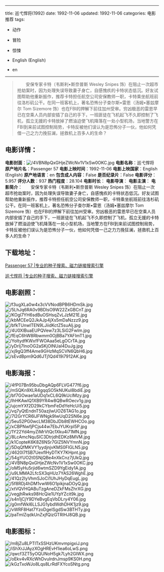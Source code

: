 
---
title: 巡弋悍将(1992)
date: 1992-11-06
updated: 1992-11-06
categories: 电影推荐
tags:
- 动作
- 冒险
- 惊悚

- English (English)
- en
---


> 　　安保专家卡特（韦斯利•斯奈普斯 Wesley Snipes 饰）在阻止一次超市抢劫案时，因为处理失误导致妻子身亡，自感愧疚的卡特状态低沉。好友试图帮助他重新振作，推荐卡特担任航空公司安保教师一职，卡特乘坐航班前往洛杉矶公干。在同一班客机上，著名恐怖分子查尔斯•雷恩（汤姆•塞兹摩尔 Tom Sizemore 饰）也在FBI的押解下前往加州受审。穷凶极恶的雷恩早已在空乘人员内部安插了自己的手下，一班匪徒在飞机起飞不久即控制了飞机，孤立无援的卡特放掉了燃油迫使飞机降落在一处小型机场，当地警方在FBI到来前试图控制局势，卡特反被他们误认为是恐怖分子一伙，他如何凭借一己之力力挽狂澜，拯救机上百多人的生命？

## **电影详情**：

**电影封面**：<img src="https://image.tmdb.org/t/p/w200/4VBN8pQxGHjeZWcNv1V1xSw0OKC.jpg" alt="/4VBN8pQxGHjeZWcNv1V1xSw0OKC.jpg" title="/4VBN8pQxGHjeZWcNv1V1xSw0OKC.jpg">
**电影名称**：巡弋悍将
**原产地片名**：Passenger 57
**电影上映时间**：1992-11-06
**电影上映国家**：English (English)
**原产地语言**：en
**包含成人内容**：False
**是否纪录片**：False
**电影评分**：5.957
**评分人数**：937
**热门程度**：28.104
**电影时长**：
**电影导演**：
**电影主演**：
**电影简介**：　　安保专家卡特（韦斯利•斯奈普斯 Wesley Snipes 饰）在阻止一次超市抢劫案时，因为处理失误导致妻子身亡，自感愧疚的卡特状态低沉。好友试图帮助他重新振作，推荐卡特担任航空公司安保教师一职，卡特乘坐航班前往洛杉矶公干。在同一班客机上，著名恐怖分子查尔斯•雷恩（汤姆•塞兹摩尔 Tom Sizemore 饰）也在FBI的押解下前往加州受审。穷凶极恶的雷恩早已在空乘人员内部安插了自己的手下，一班匪徒在飞机起飞不久即控制了飞机，孤立无援的卡特放掉了燃油迫使飞机降落在一处小型机场，当地警方在FBI到来前试图控制局势，卡特反被他们误认为是恐怖分子一伙，他如何凭借一己之力力挽狂澜，拯救机上百多人的生命？

## **下载地址**：
[Passenger 57 |专业的种子搜索、磁力链接搜索引擎](https://movie.amd794.com:2083/?search=Passenger%2057&ordering=&mode=match_phrase&page_size=10&page=1)

[巡弋悍将 |专业的种子搜索、磁力链接搜索引擎](https://movie.amd794.com:2083/?search=%E5%B7%A1%E5%BC%8B%E6%82%8D%E5%B0%86&ordering=&mode=match_phrase&page_size=10&page=1)
 

## **电影剧照**：
<img src="https://image.tmdb.org/t/p/original/f3ugXLa0w4x3cVVNodBPB6HDmSk.jpg" alt="/f3ugXLa0w4x3cVVNodBPB6HDmSk.jpg" title="/f3ugXLa0w4x3cVVNodBPB6HDmSk.jpg"><img src="https://image.tmdb.org/t/p/original/5LhJq6RA0v9BDlsO9W22ZxGBCnT.jpg" alt="/5LhJq6RA0v9BDlsO9W22ZxGBCnT.jpg" title="/5LhJq6RA0v9BDlsO9W22ZxGBCnT.jpg"><img src="https://image.tmdb.org/t/p/original/KOgl7YH6sdBuOSHsqZvLJzM21E.jpg" alt="/KOgl7YH6sdBuOSHsqZvLJzM21E.jpg" title="/KOgl7YH6sdBuOSHsqZvLJzM21E.jpg"><img src="https://image.tmdb.org/t/p/original/kbMCEeQ2JkAJp4jXs5mDaNzzz9.jpg" alt="/kbMCEeQ2JkAJp4jXs5mDaNzzz9.jpg" title="/kbMCEeQ2JkAJp4jXs5mDaNzzz9.jpg"><img src="https://image.tmdb.org/t/p/original/bfkTUnwlTEN9LJiidKctZ5suAlj.jpg" alt="/bfkTUnwlTEN9LJiidKctZ5suAlj.jpg" title="/bfkTUnwlTEN9LJiidKctZ5suAlj.jpg"><img src="https://image.tmdb.org/t/p/original/4U0XlBuaEUPQVew7z3LSiG2FwIm.jpg" alt="/4U0XlBuaEUPQVew7z3LSiG2FwIm.jpg" title="/4U0XlBuaEUPQVew7z3LSiG2FwIm.jpg"><img src="https://image.tmdb.org/t/p/original/fEqC6hW8Rbwmm0OjBBa7YAFImT1.jpg" alt="/fEqC6hW8Rbwmm0OjBBa7YAFImT1.jpg" title="/fEqC6hW8Rbwmm0OjBBa7YAFImT1.jpg"><img src="https://image.tmdb.org/t/p/original/YoltydfKWxfFWOAaa5eLgOCrTA.jpg" alt="/YoltydfKWxfFWOAaa5eLgOCrTA.jpg" title="/YoltydfKWxfFWOAaa5eLgOCrTA.jpg"><img src="https://image.tmdb.org/t/p/original/yDrIj7InoOG2aSKjOlNUaI4DuJg.jpg" alt="/yDrIj7InoOG2aSKjOlNUaI4DuJg.jpg" title="/yDrIj7InoOG2aSKjOlNUaI4DuJg.jpg"><img src="https://image.tmdb.org/t/p/original/xj9gQ3ff4Ame9GHzMqSCVN6QbH6.jpg" alt="/xj9gQ3ff4Ame9GHzMqSCVN6QbH6.jpg" title="/xj9gQ3ff4Ame9GHzMqSCVN6QbH6.jpg"><img src="https://image.tmdb.org/t/p/original/sEvdBpm9Qd6JTj1Qd419i7912AK.jpg" alt="/sEvdBpm9Qd6JTj1Qd419i7912AK.jpg" title="/sEvdBpm9Qd6JTj1Qd419i7912AK.jpg">

## **电影海报**：
<img src="https://image.tmdb.org/t/p/original/4fP07Bn95buDbgAQp6FLVG477f6.jpg" alt="/4fP07Bn95buDbgAQp6FLVG477f6.jpg" title="/4fP07Bn95buDbgAQp6FLVG477f6.jpg"><img src="https://image.tmdb.org/t/p/original/mSQKn9XLR4gqqSO5kNUKuI8bdiE.jpg" alt="/mSQKn9XLR4gqqSO5kNUKuI8bdiE.jpg" title="/mSQKn9XLR4gqqSO5kNUKuI8bdiE.jpg"><img src="https://image.tmdb.org/t/p/original/bf7GOwae1aUDq1xCL6Q9kUclMzy.jpg" alt="/bf7GOwae1aUDq1xCL6Q9kUclMzy.jpg" title="/bf7GOwae1aUDq1xCL6Q9kUclMzy.jpg"><img src="https://image.tmdb.org/t/p/original/lhHKAwIQ1XB9YR4w8QBwROecv1g.jpg" alt="/lhHKAwIQ1XB9YR4w8QBwROecv1g.jpg" title="/lhHKAwIQ1XB9YR4w8QBwROecv1g.jpg"><img src="https://image.tmdb.org/t/p/original/ujcmYXf2D29kCYbmFeDdYeHcUi5.jpg" alt="/ujcmYXf2D29kCYbmFeDdYeHcUi5.jpg" title="/ujcmYXf2D29kCYbmFeDdYeHcUi5.jpg"><img src="https://image.tmdb.org/t/p/original/vq7yQtEndnT50azjlwUOZ6TAG1o.jpg" alt="/vq7yQtEndnT50azjlwUOZ6TAG1o.jpg" title="/vq7yQtEndnT50azjlwUOZ6TAG1o.jpg"><img src="https://image.tmdb.org/t/p/original/7l2GrYCR6lJFWNgk9IwUqD2SN6e.jpg" alt="/7l2GrYCR6lJFWNgk9IwUqD2SN6e.jpg" title="/7l2GrYCR6lJFWNgk9IwUqD2SN6e.jpg"><img src="https://image.tmdb.org/t/p/original/5eu52PG0wcLM38DbJDb8tEWHCOo.jpg" alt="/5eu52PG0wcLM38DbJDb8tEWHCOo.jpg" title="/5eu52PG0wcLM38DbJDb8tEWHCOo.jpg"><img src="https://image.tmdb.org/t/p/original/xCBPNwfjPCjs44w7EbJYUKrpI5P.jpg" alt="/xCBPNwfjPCjs44w7EbJYUKrpI5P.jpg" title="/xCBPNwfjPCjs44w7EbJYUKrpI5P.jpg"><img src="https://image.tmdb.org/t/p/original/1Y22Yd4myZiMrVtQc1Xku4i71MN.jpg" alt="/1Y22Yd4myZiMrVtQc1Xku4i71MN.jpg" title="/1Y22Yd4myZiMrVtQc1Xku4i71MN.jpg"><img src="https://image.tmdb.org/t/p/original/8LcAmcNquSIC3DtrjdhEDKz8MVM.jpg" alt="/8LcAmcNquSIC3DtrjdhEDKz8MVM.jpg" title="/8LcAmcNquSIC3DtrjdhEDKz8MVM.jpg"><img src="https://image.tmdb.org/t/p/original/k1CopteK6K8Z6NSr7GlZ5NVYmnN.jpg" alt="/k1CopteK6K8Z6NSr7GlZ5NVYmnN.jpg" title="/k1CopteK6K8Z6NSr7GlZ5NVYmnN.jpg"><img src="https://image.tmdb.org/t/p/original/5DqQfMKVY1yydjnjvKMS0FIGLN5.jpg" alt="/5DqQfMKVY1yydjnjvKMS0FIGLN5.jpg" title="/5DqQfMKVY1yydjnjvKMS0FIGLN5.jpg"><img src="https://image.tmdb.org/t/p/original/4620l7fSB7UexfIHyDTKY7KHpnt.jpg" alt="/4620l7fSB7UexfIHyDTKY7KHpnt.jpg" title="/4620l7fSB7UexfIHyDTKY7KHpnt.jpg"><img src="https://image.tmdb.org/t/p/original/54gYUO2t0SNjQBe4nXkCnz7jUkQ.jpg" alt="/54gYUO2t0SNjQBe4nXkCnz7jUkQ.jpg" title="/54gYUO2t0SNjQBe4nXkCnz7jUkQ.jpg"><img src="https://image.tmdb.org/t/p/original/4VBN8pQxGHjeZWcNv1V1xSw0OKC.jpg" alt="/4VBN8pQxGHjeZWcNv1V1xSw0OKC.jpg" title="/4VBN8pQxGHjeZWcNv1V1xSw0OKC.jpg"><img src="https://image.tmdb.org/t/p/original/oM5yHu5rjid6wtmSZD9YgEidy1A.jpg" alt="/oM5yHu5rjid6wtmSZD9YgEidy1A.jpg" title="/oM5yHu5rjid6wtmSZD9YgEidy1A.jpg"><img src="https://image.tmdb.org/t/p/original/u9LMMA2LfcSX3qHUz7YAS26WghE.jpg" alt="/u9LMMA2LfcSX3qHUz7YAS26WghE.jpg" title="/u9LMMA2LfcSX3qHUz7YAS26WghE.jpg"><img src="https://image.tmdb.org/t/p/original/41Qz2IyVhmSJoCi1UhJHyDqEugL.jpg" alt="/41Qz2IyVhmSJoCi1UhJHyDqEugL.jpg" title="/41Qz2IyVhmSJoCi1UhJHyDqEugL.jpg"><img src="https://image.tmdb.org/t/p/original/5f8RDj4hDM1vwW6O1pikjnaDOyQ.jpg" alt="/5f8RDj4hDM1vwW6O1pikjnaDOyQ.jpg" title="/5f8RDj4hDM1vwW6O1pikjnaDOyQ.jpg"><img src="https://image.tmdb.org/t/p/original/xtVQVHQABuTzgAneDZkFMsZhrXG.jpg" alt="/xtVQVHQABuTzgAneDZkFMsZhrXG.jpg" title="/xtVQVHQABuTzgAneDZkFMsZhrXG.jpg"><img src="https://image.tmdb.org/t/p/original/vegjhRwks98HcQie1UYpYZcit9k.jpg" alt="/vegjhRwks98HcQie1UYpYZcit9k.jpg" title="/vegjhRwks98HcQie1UYpYZcit9k.jpg"><img src="https://image.tmdb.org/t/p/original/s4n1jCjY9DYeBvgEqVbDLry4Y06.jpg" alt="/s4n1jCjY9DYeBvgEqVbDLry4Y06.jpg" title="/s4n1jCjY9DYeBvgEqVbDLry4Y06.jpg"><img src="https://image.tmdb.org/t/p/original/g0mfWkl6LLSJG1ybdWdhDHK1jz9.jpg" alt="/g0mfWkl6LLSJG1ybdWdhDHK1jz9.jpg" title="/g0mfWkl6LLSJG1ybdWdhDHK1jz9.jpg"><img src="https://image.tmdb.org/t/p/original/vWRF8Hat7YzoDgeISgdSw3BTHTy.jpg" alt="/vWRF8Hat7YzoDgeISgdSw3BTHTy.jpg" title="/vWRF8Hat7YzoDgeISgdSw3BTHTy.jpg"><img src="https://image.tmdb.org/t/p/original/paTmIZqdkUnZxjfQizGTRIHJ8QB.jpg" alt="/paTmIZqdkUnZxjfQizGTRIHJ8QB.jpg" title="/paTmIZqdkUnZxjfQizGTRIHJ8QB.jpg">

## **电影图标**：
<img src="https://image.tmdb.org/t/p/original/m8jZu8LPTlTxSSHzUKmvmpigxiJ.png" alt="/m8jZu8LPTlTxSSHzUKmvmpigxiJ.png" title="/m8jZu8LPTlTxSSHzUKmvmpigxiJ.png"><img src="https://image.tmdb.org/t/p/original/iShXrJJAyzXOgHREvH1iea6oLwS.png" alt="/iShXrJJAyzXOgHREvH1iea6oLwS.png" title="/iShXrJJAyzXOgHREvH1iea6oLwS.png"><img src="https://image.tmdb.org/t/p/original/qwcf3ZT5yOQUNoH5gk7Lyh2GIWX.png" alt="/qwcf3ZT5yOQUNoH5gk7Lyh2GIWX.png" title="/qwcf3ZT5yOQUNoH5gk7Lyh2GIWX.png"><img src="https://image.tmdb.org/t/p/original/oEkv4vRXcWhDvuIrdnJmsp9KS0H.png" alt="/oEkv4vRXcWhDvuIrdnJmsp9KS0H.png" title="/oEkv4vRXcWhDvuIrdnJmsp9KS0H.png"><img src="https://image.tmdb.org/t/p/original/kGzTxoWJo8Lqs8LrRdFXYcoSNtg.png" alt="/kGzTxoWJo8Lqs8LrRdFXYcoSNtg.png" title="/kGzTxoWJo8Lqs8LrRdFXYcoSNtg.png">
